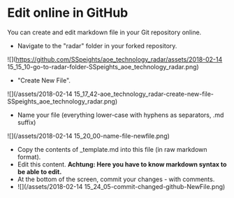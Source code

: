 # Edit online in GitHub

You can create and edit markdown file in your Git repository online.

* Navigate to the "radar" folder in your forked repository.

![](https://github.com/SSpeights/aoe_technology_radar/assets/2018-02-14 15_15_10-go-to-radar-folder-SSpeights_aoe_technology_radar.png)

* "Create New File".

![](/assets/2018-02-14 15_17_42-aoe_technology_radar-create-new-file-SSpeights_aoe_technology_radar.png)

* Name your file \(everything lower-case with hyphens as separators, .md suffix\)

![](/assets/2018-02-14 15_20_00-name-file-newfile.png)

* Copy the contents of \_template.md into this file \(in raw markdown format\).
* Edit this content. **Achtung: Here you have to know markdown syntax to be able to edit.**
* At the bottom of the screen, commit your changes - with comments.
* ![](/assets/2018-02-14 15_24_05-commit-changed-github-NewFile.png)




